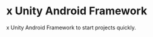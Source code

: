 x Unity Android Framework
=========================

x Unity Android Framework to start projects quickly.
